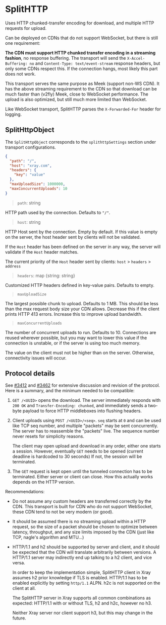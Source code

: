 # SplitHTTP

<Badge text="v1.8.16+" type="warning"/>

Uses HTTP chunked-transfer encoding for download, and multiple HTTP requests for upload.

Can be deployed on CDNs that do not support WebSocket, but there is still one requirement:

**The CDN must support HTTP chunked transfer encoding in a streaming fashion**,
no response buffering. The transport will send the `X-Accel-Buffering: no` and
`Content-Type: text/event-stream` response headers, but only some CDNs respect this.
If the connection hangs, most likely this part does not work.

This transport serves the same purpose as Meek (support non-WS CDN). It has the
above streaming requirement to the CDN so that download can be much faster than
(v2fly) Meek, close to WebSocket performance. The upload is also optimized, but
still much more limited than WebSocket.

Like WebSocket transport, SplitHTTP parses the `X-Forwarded-For` header for logging.

## SplitHttpObject

The `SplitHttpObject` corresponds to the `splithttpSettings` section under transport configurations.

```json
{
  "path": "/",
  "host": "xray.com",
  "headers": {
    "key": "value"
  },
  "maxUploadSize": 1000000,
  "maxConcurrentUploads": 10
}
```

> `path`: string

HTTP path used by the connection. Defaults to `"/"`.

> `host`: string

HTTP Host sent by the connection. Empty by default. If this value is empty on the server, the host header sent by clients will not be validated.

If the `Host` header has been defined on the server in any way, the server will validate if the `Host` header matches.

The current priority of the `Host` header sent by clients: `host` > `headers` > `address`

> `headers`: map \{string: string\}

Customized HTTP headers defined in key-value pairs. Defaults to empty.

> `maxUploadSize`

The largest possible chunk to upload. Defaults to 1 MB. This should be less
than the max request body size your CDN allows. Decrease this if the client
prints HTTP 413 errors. Increase this to improve upload bandwidth.

> `maxConcurrentUploads`

The number of concurrent uploads to run. Defaults to 10. Connections are reused
wherever possible, but you may want to lower this value if the connection is
unstable, or if the server is using too much memory.

The value on the client must not be higher than on the server. Otherwise,
connectivity issues will occur.

## Protocol details

See [#3412](https://github.com/XTLS/Xray-core/pull/3412) and
[#3462](https://github.com/XTLS/Xray-core/pull/3462) for extensive discussion
and revision of the protocol. Here is a summary, and the minimum needed to be
compatible:

1. `GET /<UUID>` opens the download. The server immediately responds
   with `200 OK` and `Transfer-Encoding: chunked`, and immediately sends a
   two-byte payload to force HTTP middleboxes into flushing headers.

2. Client uploads using `POST /<UUID>/<seq>`. `seq` starts at `0` and can be
   used like TCP seq number, and multiple "packets" may be sent concurrently.
   The server has to reassemble the "packets" live. The sequence number never
   resets for simplicity reasons.

   The client may open upload and download in any order, either one starts a
   session. However, eventually `GET` needs to be opened (current deadline is
   hardcoded to 30 seconds) If not, the session will be terminated.

3. The `GET` request is kept open until the tunneled connection has to be
   terminated. Either server or client can close. How this actually works
   depends on the HTTP version.

Recommendations:

* Do not assume any custom headers are transferred correctly by the CDN. This
  transport is built for CDN who do not support WebSocket, these CDN tend to
  not be very modern (or good).

* It should be assumed there is no streaming upload within a HTTP request, so
  the size of a packet should be chosen to optimize between latency,
  throughput, and any size limits imposed by the CDN (just like TCP, nagle's
  algorithm and MTU...)

* HTTP/1.1 and h2 should be supported by server and client, and it should be
  expected that the CDN will translate arbitrarily between versions. A HTTP/1.1
  server may indirectly end up talking to a h2 client, and vice versa.

  In order to keep the implementation simple, SplitHTTP client in Xray assumes
  h2 prior knowledge if TLS is enabled. HTTP/1.1 has to be enabled explicitly
  by setting `http/1.1` ALPN. h2c is not supported on the client at all.

  The SplitHTTP server in Xray supports all common combinations as expected:
  HTTP/1.1 with or without TLS, h2 and h2c, however no h3.

  Neither Xray server nor client support h3, but this may change in the future.
